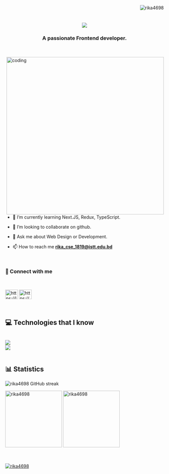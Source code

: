 <p align="right"> <img src="https://komarev.com/ghpvc/?username=rika4698&label=Profile%20views&color=0e75b6&style=flat" alt="rika4698" /> </p>


<h1 align="center">
    <img src="https://readme-typing-svg.demolab.com?font=Playfair+Display&weight=700&size=35&pause=1000&color=9A3BF0&background=FBF8F700&width=500&height=70&lines=Assalamualikum++%F0%9F%91%8B;I'm+Sharmin+Akter+Reka+%F0%9F%98%83" />
</h1>


<h3 align="center">A passionate Frontend developer.</h3>
<br/>
<br/>
<div>
<img align="right" alt="coding" width="500" hight="500" src="https://cdn.dribbble.com/users/17707/screenshots/2413754/rrr.gif">
</div>



- 🌱 I’m currently learning Next.JS, Redux, TypeScript.

- 👯 I’m looking to collaborate on github.

- 💬 Ask me about Web Design or Development.

- 📫 How to reach me **rika_cse_1819@istt.edu.bd**
<br/>

<h3 align="left" >📨 Connect with me</h3><br/>
<p align="left">
<a href="https://linkedin.com/in/https://linkedin.com/in/sharmin-rika-2b17a42b4" target="blank"><img align="center" src="https://raw.githubusercontent.com/rahuldkjain/github-profile-readme-generator/master/src/images/icons/Social/linked-in-alt.svg" alt="https://linkedin.com/in/sharmin-rika-2b17a42b4" height="30" width="40" /></a>
<a href="https://fb.com/https://www.facebook.com/sharmin.rika.46/" target="blank"><img align="center" src="https://raw.githubusercontent.com/rahuldkjain/github-profile-readme-generator/master/src/images/icons/Social/facebook.svg" alt="https://www.facebook.com/sharmin.rika.46/" height="30" width="40" /></a>
</p>
<br/>



<h2 align="left">💻 Technologies that I know</h2><br/>
 <img src="https://skillicons.dev/icons?i=c,cpp,python,html,css,tailwind,bootstrap,javascript,react&theme=light" /><br/>
    <img src="https://skillicons.dev/icons?i=nodejs,express,mongodb,firebase,vercel,vscode,figma,git,github&theme=light" /><br>

<br />

## 📊 Statistics
<div align="left">

<p><img src="https://github-readme-streak-stats-eight.vercel.app/?user=rika4698&theme=default&hide_border=true&background=ffffff" alt="rika4698 GitHub streak" /></p>
</div>

<div align="left">
  <img  src="https://github-readme-stats.vercel.app/api?username=rika4698&show_icons=true&locale=en" height="180" alt="rika4698" />
  <img  src="https://github-readme-stats.vercel.app/api/top-langs?username=rika4698&show_icons=true&locale=en&layout=compact" height="180" alt="rika4698" />
</div>
<br />
<br />
<div align="left">
<p align="left"> <a href="https://github.com/ryo-ma/github-profile-trophy"><img src="https://github-profile-trophy.vercel.app/?username=rika4698&theme=onedark&no-frame=true&no-bg=true&margin-w=4" alt="rika4698" /></a> </p>
</div>




<!--
**Rika4698/Rika4698** is a ✨ _special_ ✨ repository because its `README.md` (this file) appears on your GitHub profile.
//## Hi there 👋
Here are some ideas to get you started:

- 🔭 I’m currently working on ...
- 🌱 I’m currently learning ...
- 👯 I’m looking to collaborate on ...
- 🤔 I’m looking for help with ...
- 💬 Ask me about ...
- 📫 How to reach me: ...
- 😄 Pronouns: ...
- ⚡ Fun fact: ...  <hr/>
<br />
<div align="center">
  <h2>🌟 My Contributions 🌟</h2>
  <br>
  <img alt="snake eating my contributions" src="https://raw.githubusercontent.com/salesp07/salesp07/output/github-contribution-grid-snake.svg" />
  
  <br/><br/><br/>
</div>
-->
